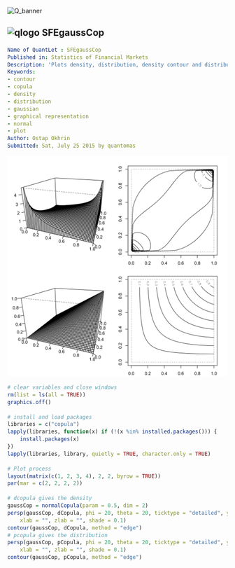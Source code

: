 
![Q_banner](https://github.com/QuantLet/Styleguide-and-Validation-procedure/blob/master/pictures/banner.png)

## ![qlogo](https://github.com/QuantLet/Styleguide-and-Validation-procedure/blob/master/pictures/qloqo.png) **SFEgaussCop**

```yaml
Name of QuantLet : SFEgaussCop
Published in: Statistics of Financial Markets
Description: 'Plots density, distribution, density contour and distribution contour of a Gaussian (normal) copula with 2 and 3 dimensions and parameter=0.5.'
Keywords:
- contour
- copula
- density
- distribution
- gaussian
- graphical representation
- normal
- plot
Author: Ostap Okhrin
Submitted: Sat, July 25 2015 by quantomas
```

![Picture1](SFEgaussCop-1.png)


```r
# clear variables and close windows
rm(list = ls(all = TRUE))
graphics.off()

# install and load packages
libraries = c("copula")
lapply(libraries, function(x) if (!(x %in% installed.packages())) {
    install.packages(x)
})
lapply(libraries, library, quietly = TRUE, character.only = TRUE)

# Plot process
layout(matrix(c(1, 2, 3, 4), 2, 2, byrow = TRUE))
par(mar = c(2, 2, 2, 2))

# dcopula gives the density
gaussCop = normalCopula(param = 0.5, dim = 2)
persp(gaussCop, dCopula, phi = 20, theta = 20, ticktype = "detailed", ylab = "", 
    xlab = "", zlab = "", shade = 0.1)
contour(gaussCop, dCopula, method = "edge")
# pcopula gives the distribution
persp(gaussCop, pCopula, phi = 20, theta = 20, ticktype = "detailed", ylab = "", 
    xlab = "", zlab = "", shade = 0.1)
contour(gaussCop, pCopula, method = "edge")

```

